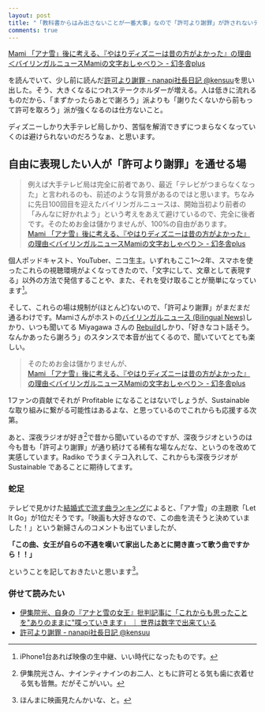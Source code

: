 ```yaml
---
layout: post
title: "「教科書からはみ出さないことが一番大事」なので「許可より謝罪」が許されないディズニーの苦悩"
comments: true
---
```


[Mami 「アナ雪」後に考える、『やはりディズニーは昔の方がよかった』の理由＜バイリンガルニュースMamiの文字おしゃべり＞ - 幻冬舎plus][98]

を読んでいて、少し前に読んだ[許可より謝罪 - nanapi社長日記 @kensuu][28]を思い出した。そう、大きくなるにつれステークホルダーが増える。人は低きに流れるものだから、「まずかったらあとで謝ろう」派よりも「謝りたくないから前もって許可を取ろう」派が強くなるのは仕方ないこと。

ディズニーしかり大手テレビ局しかり、苦悩を解消できずにつまらなくなっていくのは避けられないのだろうなぁ、と思います。

## 自由に表現したい人が「許可より謝罪」を通せる場

> 例えば大手テレビ局は完全に前者であり、最近「テレビがつまらなくなった」と言われるのも、前述のような背景があるのではと思います。ちなみに先日100回目を迎えたバイリンガルニュースは、開始当初より前者の「みんなに好かれよう」という考えをあえて避けているので、完全に後者です。そのためお金は儲かりませんが、100%の自由があります。  
[Mami 「アナ雪」後に考える、『やはりディズニーは昔の方がよかった』の理由＜バイリンガルニュースMamiの文字おしゃべり＞ - 幻冬舎plus][98]

個人ポッドキャスト、YouTuber、ニコ生主。いずれもここ1～2年、スマホを使ったこれらの視聴環境がよくなってきたので、「文字にして、文章として表現する」以外の方法で発信することや、また、それを受け取ることが簡単になっています[^02]。

そして、これらの場は規制が(ほとんど)ないので、「許可より謝罪」がまだまだ通るわけです。Mamiさんがホストの[バイリンガルニュース (Bilingual News)](https://itunes.apple.com/jp/podcast/bairingarunyusu-bilingual/id653415937?mt=2)しかり、いつも聞いてる Miyagawa さんの [Rebuild](http://rebuild.fm/)しかり、「好きなコト話そう。なんかあったら謝ろう」のスタンスで本音が出てくるので、聞いていてとても楽しい。

> そのためお金は儲かりませんが、  
[Mami 「アナ雪」後に考える、『やはりディズニーは昔の方がよかった』の理由＜バイリンガルニュースMamiの文字おしゃべり＞ - 幻冬舎plus][98]

1ファンの貢献でそれが Profitable になることはないでしょうが、Sustainable な取り組みに繋がる可能性はあるよな、と思っているのでこれからも応援する次第。

あと、深夜ラジオが好き[^03]で昔から聞いているのですが、深夜ラジオというのは今も昔も「許可より謝罪」が通り続けてる稀有な場なんだな、というのを改めて実感しています。Radiko でうまくテコ入れして、これからも深夜ラジオが Sustainable であることに期待してます。

### 蛇足

テレビで見かけた[結婚式で流す曲ランキング][54]によると、「アナ雪」の主題歌「Let It Go」が1位だそうです。「映画も大好きなので、この曲を流そうと決めていました！」という新婦さんのコメントも出ていましたが、

**「この曲、女王が自らの不遇を嘆いて家出したあとに開き直って歌う曲ですから！！」**

ということを記しておきたいと思います[^01]。

### 併せて読みたい

- [伊集院光、自身の『アナと雪の女王』批判記事に「これからも思ったことを"ありのままに"喋っていきます」 ｜ 世界は数字で出来ている][35]
- [許可より謝罪 - nanapi社長日記 @kensuu][28]

[28]: http://blog.livedoor.jp/kensuu/archives/54849996.html
[35]: http://numbers2007.blog123.fc2.com/blog-entry-3971.html
[54]: http://www.tv-asahi.co.jp/ss/contents/smatimes/258/index.html
[98]: http://www.gentosha.jp/articles/-/2274

[^01]: ほんまに映画見たんかいな、と。
[^02]: iPhone1台あれば映像の生中継、いい時代になったものです。
[^03]: 伊集院光さん、ナインティナインのお二人、ともに許可とる気も歯に衣着せる気も皆無。だがそこがいい。
